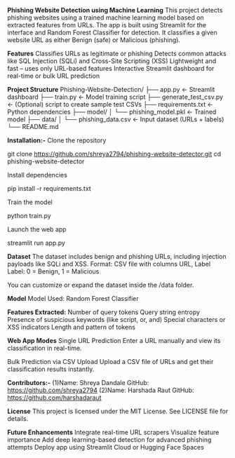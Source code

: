 **Phishing Website Detection using Machine Learning**
This project detects phishing websites using a trained machine learning model based on extracted features from URLs. The app is built using Streamlit for the interface and Random Forest Classifier for detection. It classifies a given website URL as either Benign (safe) or Malicious (phishing).

**Features**
Classifies URLs as legitimate or phishing
Detects common attacks like SQL Injection (SQLi) and Cross-Site Scripting (XSS)
Lightweight and fast – uses only URL-based features
Interactive Streamlit dashboard for real-time or bulk URL prediction

**Project Structure**
Phishing-Website-Detection/
├── app.py ← Streamlit dashboard
├── train.py ← Model training script
├── generate_test_csv.py ← (Optional) script to create sample test CSVs
├── requirements.txt ← Python dependencies
├── model/
│ └── phishing_model.pkl ← Trained model
├── data/
│ └── phishing_data.csv ← Input dataset (URLs + labels)
└── README.md

**Installation:-**
Clone the repository

git clone  https://github.com/shreya2794/phishing-website-detector.git
cd phishing-website-detector

Install dependencies

pip install -r requirements.txt

Train the model

python train.py

Launch the web app

streamlit run app.py

**Dataset**
The dataset includes benign and phishing URLs, including injection payloads like SQLi and XSS.
Format: CSV file with columns URL, Label
Label: 0 = Benign, 1 = Malicious

You can customize or expand the dataset inside the /data folder.

**Model**
Model Used: Random Forest Classifier

**Features Extracted:**
Number of query tokens
Query string entropy
Presence of suspicious keywords (like script, or, and)
Special characters or XSS indicators
Length and pattern of tokens

**Web App Modes**
Single URL Prediction
Enter a URL manually and view its classification in real-time.

Bulk Prediction via CSV Upload
Upload a CSV file of URLs and get their classification results instantly.

**Contributors:-**
(1)Name: Shreya Dandale
GitHub: https://github.com/shreya2794
(2)Name: Harshada Raut
GitHub: https://github.com/harshadaraut



**License**
This project is licensed under the MIT License. See LICENSE file for details.

**Future Enhancements**
Integrate real-time URL scrapers
Visualize feature importance
Add deep learning-based detection for advanced phishing attempts
Deploy app using Streamlit Cloud or Hugging Face Spaces
